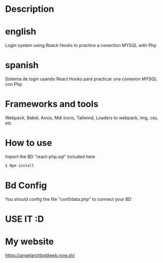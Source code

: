 # Description 

# english
Login system using Reack Hooks to practice a conection MYSQL with Php
# spanish
Sistema de login usando React Hooks para practicar una conexion MYSQL con Php

# Frameworks and tools
Webpack,
Babel,
Axios,
Mdi icons,
Tailwind,
Loaders to webpack, img, css, etc
# How to use 

Import the BD "react-php.sql" included here

``` bash
$ Npm install
```
# Bd Config 

You should config the file "conf/data.php" to connect your BD

# USE IT :D

# My website
https://angelarchboldweb.now.sh/
